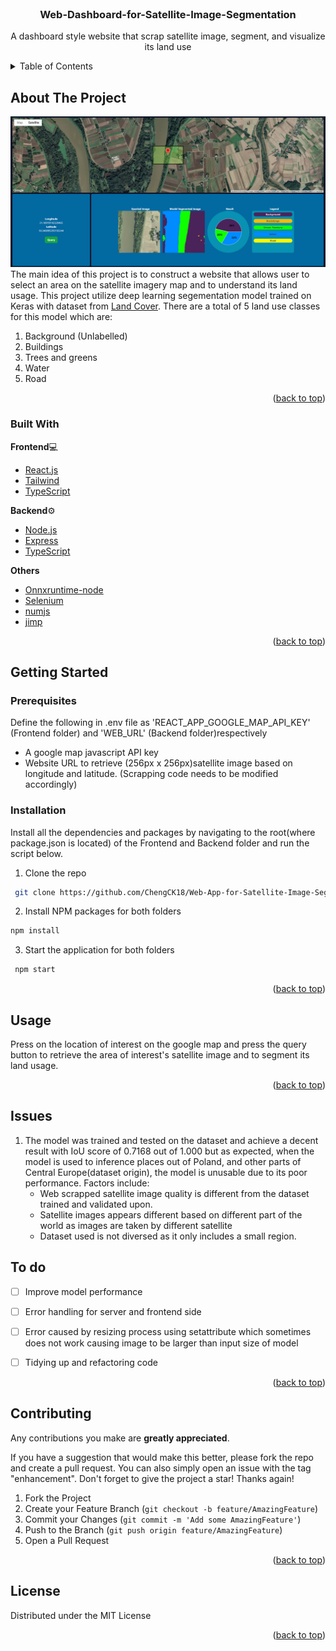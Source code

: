 
<div id="top"></div>


<br />
<div align="center">


  <h3 align="center">Web-Dashboard-for-Satellite-Image-Segmentation</h3>
  <p align="center">
   A dashboard style website that scrap satellite image, segment, and visualize its land use
    <br />
</div>



<!-- TABLE OF CONTENTS -->
<details>
  <summary>Table of Contents</summary>
  <ol>
    <li>
      <a href="#about-the-project">About The Project</a>
      <ul>
        <li><a href="#built-with">Built With</a></li>
      </ul>
    </li>
    <li>
      <a href="#getting-started">Getting Started</a>
      <ul>
        <li><a href="#prerequisites">Prerequisites</a></li>
        <li><a href="#installation">Installation</a></li>
      </ul>
    </li>
    <li><a href="#usage">Usage</a></li>
    <li><a href="#roadmap">Roadmap</a></li>
    <li><a href="#contributing">Contributing</a></li>
    <li><a href="#license">License</a></li>
    <li><a href="#contact">Contact</a></li>
    <li><a href="#acknowledgments">Acknowledgments</a></li>
  </ol>
</details>



<!-- ABOUT THE PROJECT -->
## About The Project

<img src="readme_doc/web_preview.png"/>
The main idea of this project is to construct a website that allows user to select an area on the satellite imagery map and to understand its land usage. This project utilize deep learning segementation model trained on Keras with dataset from <a href='https://landcover.ai/'>Land Cover</a>. There are a total of 5 land use classes for this model which are:
<ol>  
<li>Background (Unlabelled)</li>  
<li>Buildings</li>  
<li>Trees and greens</li>  
<li>Water</li>  
<li>Road</li>  
</ol>

<p align="right">(<a href="#top">back to top</a>)</p>

### Built With


<b>Frontend</b>💻

* [React.js](https://reactjs.org/)
* [Tailwind](https://tailwindcss.com/)
* [TypeScript](https://www.typescriptlang.org/)

<b>Backend</b>⚙️
* [Node.js](https://nodejs.org/en/)
* [Express](https://expressjs.com/)
* [TypeScript](https://www.typescriptlang.org/)

<b>Others</b>
* [Onnxruntime-node](https://www.npmjs.com/package/onnxruntime-node)
* [Selenium](https://www.npmjs.com/package/selenium-webdriver)
* [numjs](https://www.npmjs.com/package/numjs)
* [jimp](https://www.npmjs.com/package/jimp)

<p align="right">(<a href="#top">back to top</a>)</p>



<!-- GETTING STARTED -->
## Getting Started



### Prerequisites
Define the following in .env file as 'REACT_APP_GOOGLE_MAP_API_KEY' (Frontend folder) and 'WEB_URL' (Backend folder)respectively
<ul>
<li>A google map javascript API key
<li>Website URL to retrieve (256px x 256px)satellite image based on longitude and latitude. (Scrapping code needs to be modified accordingly)
</ul>

### Installation

Install all the dependencies and packages by navigating to the root(where package.json is located) of the Frontend and Backend folder and run the script below.


1. Clone the repo

  ```sh
   git clone https://github.com/ChengCK18/Web-App-for-Satellite-Image-Segmentation.git
   ```
  2. Install NPM packages for both folders
   ```sh
   npm install
   ```
  3. Start the application for both folders
   ```sh
    npm start
   ```
   


<p align="right">(<a href="#top">back to top</a>)</p>



<!-- USAGE EXAMPLES -->
## Usage

Press on the location of interest on the google map and press the query button to retrieve  the area of interest's satellite image and to segment its land usage.

<p align="right">(<a href="#top">back to top</a>)</p>

## Issues

<ol>
<li>The model was trained and tested on the dataset and achieve a decent result with IoU score of 0.7168 out of 1.000 but as expected, when the model is used to inference places out of Poland, and other parts of Central Europe(dataset origin), the model is unusable due to its poor performance. Factors include:
<ul>
	<li> Web scrapped satellite image quality is different from the dataset trained and validated upon.
	<li> Satellite images appears different based on different part of the world as images are taken by different satellite
	<li> Dataset used is not diversed as it only includes a small region.
	
</ul>

</ol>

<!-- ROADMAP -->
## To do

- [ ] Improve model performance
- [ ] Error handling for server and frontend side
- [ ] Error caused by resizing process using setattribute which sometimes does not work causing image to be larger than input size of model
- [ ] Tidying up and refactoring code


<p align="right">(<a href="#top">back to top</a>)</p>



<!-- CONTRIBUTING -->
## Contributing
Any contributions you make are **greatly appreciated**.

If you have a suggestion that would make this better, please fork the repo and create a pull request. You can also simply open an issue with the tag "enhancement".
Don't forget to give the project a star! Thanks again!

1. Fork the Project
2. Create your Feature Branch (`git checkout -b feature/AmazingFeature`)
3. Commit your Changes (`git commit -m 'Add some AmazingFeature'`)
4. Push to the Branch (`git push origin feature/AmazingFeature`)
5. Open a Pull Request

<p align="right">(<a href="#top">back to top</a>)</p>



<!-- LICENSE -->
## License

Distributed under the MIT License

<p align="right">(<a href="#top">back to top</a>)</p>
